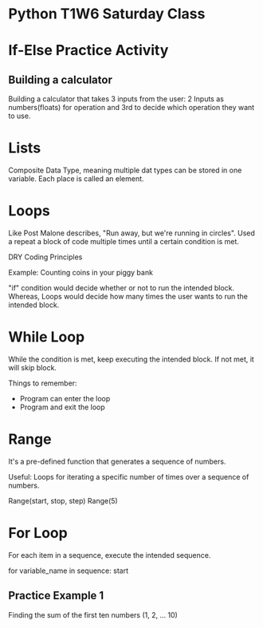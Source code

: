 # Python T1W6 Saturday Class

# If-Else Practice Activity

## Building a calculator
Building a calculator that takes 3 inputs from the user:
2 Inputs as numbers(floats) for operation and 3rd to decide which operation they want to use.

# Lists
Composite Data Type, meaning multiple dat types can be stored in one variable. Each place is called an element.

# Loops
Like Post Malone describes, "Run away, but we're running in circles".
Used a repeat a block of code multiple times until a certain condition is met.

DRY Coding Principles

Example: Counting coins in your piggy bank

"if" condition would decide whether or not to run the intended block. Whereas, Loops would decide how many times the user wants to run the intended block.

# While Loop
While the condition is met, keep executing the intended block. If not met, it will skip block.

Things to remember:
-  Program can enter the loop
- Program and exit the loop

# Range
It's a pre-defined function that generates a sequence of numbers.

Useful: Loops for iterating a specific number of times over a sequence of numbers.

Range(start, stop, step)
Range(5)

# For Loop
For each item in a sequence, execute the intended sequence.

for variable_name in sequence:
    start

## Practice Example 1
Finding the sum of the first ten numbers (1, 2, ... 10)